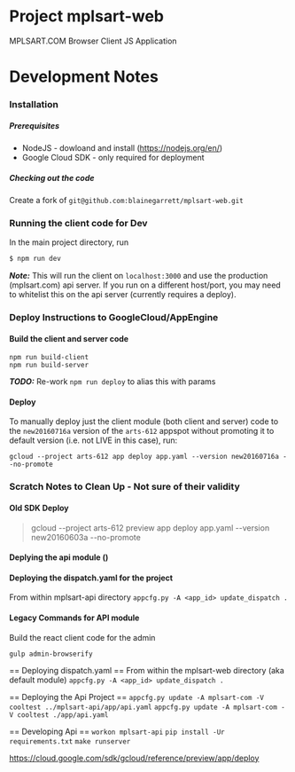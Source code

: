 # Project mplsart-web
MPLSART.COM Browser Client JS Application

# Development Notes
### Installation
##### Prerequisites
* NodeJS - dowloand and install (https://nodejs.org/en/)
* Google Cloud SDK - only required for deployment

##### Checking out the code
Create a fork of `git@github.com:blainegarrett/mplsart-web.git`

### Running the client code for Dev
In the main project directory, run
```sh
$ npm run dev 
```
***Note:*** This will run the client on `localhost:3000` and use the production (mplsart.com) api server. If you run on a different host/port, you may need to whitelist this on the api server (currently requires a deploy).

### Deploy Instructions to GoogleCloud/AppEngine
#### Build the client and server code
```ssh
npm run build-client
npm run build-server
```
***TODO:*** Re-work `npm run deploy` to alias this with params 

#### Deploy
To manually deploy just the client module (both client and server) code to the `new20160716a` version of the `arts-612` appspot without promoting it to default version (i.e. not LIVE in this case), run:
```ssh
gcloud --project arts-612 app deploy app.yaml --version new20160716a --no-promote
```




### Scratch Notes to Clean Up - Not sure of their validity
#### Old SDK Deploy
>gcloud --project arts-612 preview app deploy app.yaml --version new20160603a --no-promote

#### Deplying the api module ()

#### Deploying the dispatch.yaml for the project
From within mplsart-api directory
`appcfg.py -A <app_id> update_dispatch .`

#### Legacy Commands for API module
Build the react client code for the admin
```ssh
gulp admin-browserify
```

== Deploying dispatch.yaml ==
From within the mplsart-web directory (aka default module)
`appcfg.py -A <app_id> update_dispatch .`

== Deploying the Api Project ==
`appcfg.py update -A mplsart-com -V cooltest ../mplsart-api/app/api.yaml`
`appcfg.py update -A mplsart-com -V cooltest ./app/api.yaml`

== Developing Api ==
`workon mplsart-api`
`pip install -Ur requirements.txt`
`make runserver`

https://cloud.google.com/sdk/gcloud/reference/preview/app/deploy

